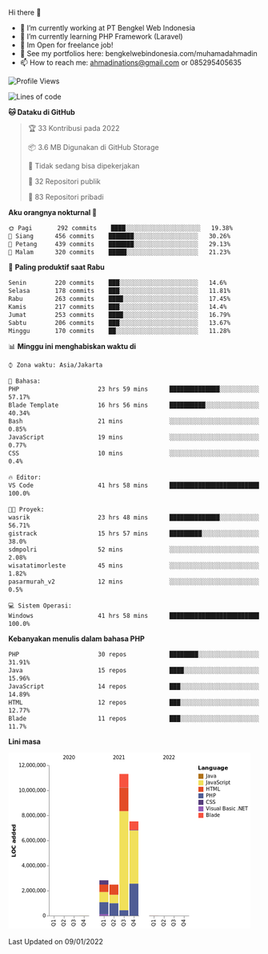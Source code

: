 Hi there 👋

- 🔭 I’m currently working at PT Bengkel Web Indonesia
- 🌱 I’m currently learning PHP Framework (Laravel)
- 📂 Im Open for freelance job!
- 🧷 See my portfolios here: bengkelwebindonesia.com/muhamadahmadin
- 📫 How to reach me: ahmadinations@gmail.com or 085295405635


<!--START_SECTION:waka-->
![Profile Views](http://img.shields.io/badge/Profil%20dilihat-0-blue)

![Lines of code](https://img.shields.io/badge/Sejak%20Hello%20World%20aku%20telah%20menulis-24%20Million%20baris%20kode-blue)

**🐱 Dataku di GitHub** 

> 🏆 33 Kontribusi pada 2022
 > 
> 📦 3.6 MB Digunakan di GitHub Storage 
 > 
> 🚫 Tidak sedang bisa dipekerjakan
 > 
> 📜 32 Repositori publik 
 > 
> 🔑 83 Repositori pribadi  
 > 
**Aku orangnya nokturnal 🦉** 

```text
🌞 Pagi       292 commits    ████░░░░░░░░░░░░░░░░░░░░░   19.38% 
🌆 Siang      456 commits    ███████░░░░░░░░░░░░░░░░░░   30.26% 
🌃 Petang     439 commits    ███████░░░░░░░░░░░░░░░░░░   29.13% 
🌙 Malam      320 commits    █████░░░░░░░░░░░░░░░░░░░░   21.23%

```
📅 **Paling produktif saat Rabu** 

```text
Senin        220 commits    ███░░░░░░░░░░░░░░░░░░░░░░   14.6% 
Selasa       178 commits    ███░░░░░░░░░░░░░░░░░░░░░░   11.81% 
Rabu         263 commits    ████░░░░░░░░░░░░░░░░░░░░░   17.45% 
Kamis        217 commits    ███░░░░░░░░░░░░░░░░░░░░░░   14.4% 
Jumat        253 commits    ████░░░░░░░░░░░░░░░░░░░░░   16.79% 
Sabtu        206 commits    ███░░░░░░░░░░░░░░░░░░░░░░   13.67% 
Minggu       170 commits    ██░░░░░░░░░░░░░░░░░░░░░░░   11.28%

```


📊 **Minggu ini menghabiskan waktu di** 

```text
⌚︎ Zona waktu: Asia/Jakarta

💬 Bahasa: 
PHP                      23 hrs 59 mins      ██████████████░░░░░░░░░░░   57.17% 
Blade Template           16 hrs 56 mins      ██████████░░░░░░░░░░░░░░░   40.34% 
Bash                     21 mins             ░░░░░░░░░░░░░░░░░░░░░░░░░   0.85% 
JavaScript               19 mins             ░░░░░░░░░░░░░░░░░░░░░░░░░   0.77% 
CSS                      10 mins             ░░░░░░░░░░░░░░░░░░░░░░░░░   0.4%

🔥 Editor: 
VS Code                  41 hrs 58 mins      █████████████████████████   100.0%

🐱‍💻 Proyek: 
wasrik                   23 hrs 48 mins      ██████████████░░░░░░░░░░░   56.71% 
gistrack                 15 hrs 57 mins      █████████░░░░░░░░░░░░░░░░   38.0% 
sdmpolri                 52 mins             ░░░░░░░░░░░░░░░░░░░░░░░░░   2.08% 
wisatatimorleste         45 mins             ░░░░░░░░░░░░░░░░░░░░░░░░░   1.82% 
pasarmurah_v2            12 mins             ░░░░░░░░░░░░░░░░░░░░░░░░░   0.5%

💻 Sistem Operasi: 
Windows                  41 hrs 58 mins      █████████████████████████   100.0%

```

**Kebanyakan menulis dalam bahasa PHP** 

```text
PHP                      30 repos            ████████░░░░░░░░░░░░░░░░░   31.91% 
Java                     15 repos            ████░░░░░░░░░░░░░░░░░░░░░   15.96% 
JavaScript               14 repos            ███░░░░░░░░░░░░░░░░░░░░░░   14.89% 
HTML                     12 repos            ███░░░░░░░░░░░░░░░░░░░░░░   12.77% 
Blade                    11 repos            ███░░░░░░░░░░░░░░░░░░░░░░   11.7%

```


**Lini masa**

![Chart not found](https://raw.githubusercontent.com/MuhamadAhmadin/MuhamadAhmadin/master/charts/bar_graph.png) 


 Last Updated on 09/01/2022
<!--END_SECTION:waka-->
